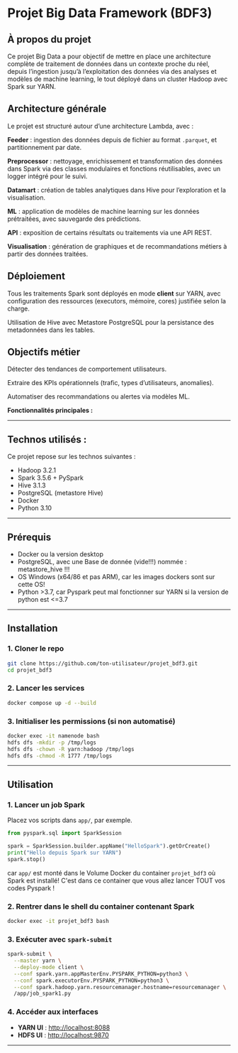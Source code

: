 #  Projet Big Data Framework (BDF3)

##  À propos du projet

Ce projet Big Data a pour objectif de mettre en place une architecture complète de traitement de données dans un contexte proche du réel, depuis l’ingestion jusqu’à l’exploitation des données via des analyses et modèles de machine learning, le tout déployé dans un cluster Hadoop avec Spark sur YARN.

## Architecture générale

Le projet est structuré autour d’une architecture Lambda, avec :

  **Feeder** : ingestion des données depuis de fichier au format `.parquet`, et partitionnement par date.

  **Preprocessor** : nettoyage, enrichissement et transformation des données dans Spark via des classes modulaires et fonctions réutilisables, avec un logger intégré pour le suivi.

  **Datamart** : création de tables analytiques dans Hive pour l’exploration et la visualisation.

  **ML** : application de modèles de machine learning sur les données prétraitées, avec sauvegarde des prédictions.

  **API** : exposition de certains résultats ou traitements via une API REST.

  **Visualisation** : génération de graphiques et de recommandations métiers à partir des données traitées.

## Déploiement

  Tous les traitements Spark sont déployés en mode **client** sur YARN, avec configuration des ressources (executors, mémoire, cores) justifiée selon la charge.

  Utilisation de Hive avec Metastore PostgreSQL pour la persistance des metadonnées dans les tables.

## Objectifs métier

   Détecter des tendances de comportement utilisateurs.

   Extraire des KPIs opérationnels (trafic, types d’utilisateurs, anomalies).

   Automatiser des recommandations ou alertes via modèles ML.

**Fonctionnalités principales :**


---

##  Technos utilisés :

Ce projet repose sur les technos suivantes :

* Hadoop 3.2.1
* Spark 3.5.6 + PySpark
* Hive 3.1.3
* PostgreSQL (metastore Hive)
* Docker
* Python 3.10
---

##  Prérequis
* Docker ou la version desktop
* PostgreSQL, avec une Base de donnée (vide!!!) nommée : metastore_hive !!!
* OS Windows (x64/86 et pas ARM), car les images dockers sont sur cette OS!
* Python >3.7, car Pyspark peut mal fonctionner sur YARN si la version de python est <=3.7
---

##  Installation

### 1. Cloner le repo

```bash
git clone https://github.com/ton-utilisateur/projet_bdf3.git
cd projet_bdf3
```

### 2. Lancer les services

```bash
docker compose up -d --build
```

### 3. Initialiser les permissions (si non automatisé)

```bash
docker exec -it namenode bash
hdfs dfs -mkdir -p /tmp/logs
hdfs dfs -chown -R yarn:hadoop /tmp/logs
hdfs dfs -chmod -R 1777 /tmp/logs
```

---

##  Utilisation

### 1. Lancer un job Spark

Placez vos scripts dans `app/`, par exemple.

```python
from pyspark.sql import SparkSession

spark = SparkSession.builder.appName("HelloSpark").getOrCreate()
print("Hello depuis Spark sur YARN")
spark.stop()
```
car `app/` est monté dans le Volume Docker du container `projet_bdf3` où Spark est installé! C'est dans ce container que vous allez lancer TOUT vos codes Pyspark !

### 2. Rentrer dans le shell du container contenant Spark
```bash
docker exec -it projet_bdf3 bash
```

### 3. Exécuter avec `spark-submit`

```bash
spark-submit \
  --master yarn \
  --deploy-mode client \
  --conf spark.yarn.appMasterEnv.PYSPARK_PYTHON=python3 \
  --conf spark.executorEnv.PYSPARK_PYTHON=python3 \
  --conf spark.hadoop.yarn.resourcemanager.hostname=resourcemanager \
  /app/job_spark1.py
```

### 4. Accéder aux interfaces

* **YARN UI** : [http://localhost:8088](http://localhost:8088)
* **HDFS UI** : [http://localhost:9870](http://localhost:9870)


---
